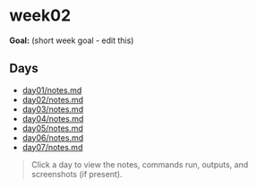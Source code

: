 ﻿# week02

**Goal:** (short week goal - edit this)

## Days
- [day01/notes.md](week02/day01/notes.md)
- [day02/notes.md](week02/day02/notes.md)
- [day03/notes.md](week02/day03/notes.md)
- [day04/notes.md](week02/day04/notes.md)
- [day05/notes.md](week02/day05/notes.md)
- [day06/notes.md](week02/day06/notes.md)
- [day07/notes.md](week02/day07/notes.md)

> Click a day to view the notes, commands run, outputs, and screenshots (if present).
